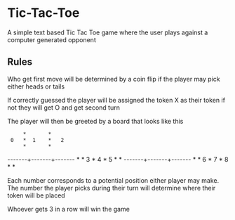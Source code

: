# Tic-Tac-Toe
A simple text based Tic Tac Toe game where the user plays against a computer generated opponent

## Rules 

Who get first move will be determined by a coin flip if the player may pick either heads or tails 

If correctly guessed the player will be assigned the token X as their token if not they will get O and get second turn

The player will then be greeted by a board that looks like this

       
         *       *
     0   *  1    *   2
         *       *   
  -------+-------+-------
         *       *
     3   *   4   *    5
         *       *
  -------+-------+-------
         *       *
     6   *    7  *    8
         *       *  
         
Each number corresponds to a potential position either player may make. The number the player picks during their turn will determine where their token will be placed 

Whoever gets 3 in a row will win the game

